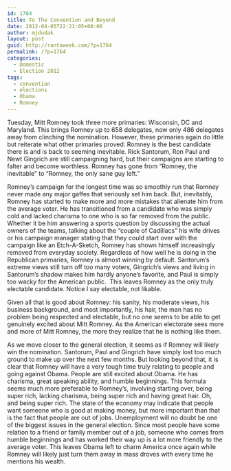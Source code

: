 ```yaml
---
id: 1764
title: To The Convention and Beyond
date: 2012-04-05T22:21:05+00:00
author: mjdudak
layout: post
guid: http://rantaweek.com/?p=1764
permalink: /?p=1764
categories:
  - Domestic
  - Election 2012
tags:
  - convention
  - elections
  - Obama
  - Romney
---
```

Tuesday, Mitt Romney took three more primaries: Wisconsin, DC and Maryland. This brings Romney up to 658 delegates, now only 486 delegates away from clinching the nomination. However, these primaries again do little but reiterate what other primaries proved: Romney is the best candidate there is and is back to seeming inevitable. Rick Santorum, Ron Paul and Newt Gingrich are still campaigning hard, but their campaigns are starting to falter and become worthless. Romney has gone from &#8220;Romney, the inevitable&#8221; to &#8220;Romney, the only sane guy left.&#8221;

Romney&#8217;s campaign for the longest time was so smoothly run that Romney never made any major gaffes that seriously set him back. But, inevitably, Romney has started to make more and more mistakes that alienate him from the average voter. He has transitioned from a candidate who was simply cold and lacked charisma to one who is so far removed from the public. Whether it be him answering a sports question by discussing the actual owners of the teams, talking about the &#8220;couple of Cadillacs&#8221; his wife drives or his campaign manager stating that they could start over with the campaign like an Etch-A-Sketch, Romney has shown himself increasingly removed from everyday society. Regardless of how well he is doing in the Republican primaries, Romney is almost winning by default. Santorum&#8217;s extreme views still turn off too many voters, Gingrich&#8217;s views and living in Santorum&#8217;s shadow makes him hardly anyone&#8217;s favorite, and Paul is simply too wacky for the American public.  This leaves Romney as the only truly electable candidate. Notice I say electable, not likable.

Given all that is good about Romney: his sanity, his moderate views, his business background, and most importantly, his hair, the man has no problem being respected and electable, but no one seems to be able to get genuinely excited about Mitt Romney. As the American electorate sees more and more of Mitt Romney, the more they realize that he is nothing like them.

As we move closer to the general election, it seems as if Romney will likely win the nomination. Santorum, Paul and Gingrich have simply lost too much ground to make up over the next few months. But looking beyond that, it is clear that Romney will have a very tough time truly relating to people and going against Obama. People are still excited about Obama. He has charisma, great speaking ability, and humble beginnings. This formula seems much more preferable to Romney&#8217;s, involving starting over, being super rich, lacking charisma, being super rich and having great hair. Oh, and being super rich. The state of the economy may indicate that people want someone who is good at making money, but more important than that is the fact that people are out of jobs. Unemployment will no doubt be one of the biggest issues in the general election. Since most people have some relation to a friend or family member out of a job, someone who comes from humble beginnings and has worked their way up is a lot more friendly to the average voter. This leaves Obama left to charm America once again while Romney will likely just turn them away in mass droves with every time he mentions his wealth.

&nbsp;